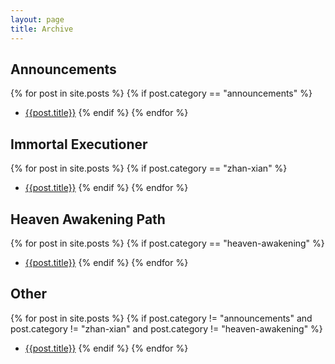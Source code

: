 ```yaml
---
layout: page
title: Archive
---
```

## Announcements
{% for post in site.posts %}
{% if post.category == "announcements" %}

* [{{post.title}}]({{site.baseurl}}{{post.url}})
{% endif %}
{% endfor %}

## Immortal Executioner
{% for post in site.posts %}
{% if post.category == "zhan-xian" %}

* [{{post.title}}]({{site.baseurl}}{{post.url}})
{% endif %}
{% endfor %}

## Heaven Awakening Path
{% for post in site.posts %}
{% if post.category == "heaven-awakening" %}

* [{{post.title}}]({{site.baseurl}}{{post.url}})
{% endif %}
{% endfor %}

## Other
{% for post in site.posts %}
{% if post.category != "announcements" and post.category != "zhan-xian" and post.category != "heaven-awakening" %}
* [{{post.title}}]({{site.baseurl}}{{post.url}})
{% endif %}
{% endfor %}

